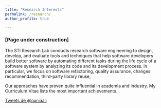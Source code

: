 ```yaml
---
title: "Research Interests"
permalink: /research/
author_profile: true

---
```


### [Page under construction]
The STI Research Lab conducts research software engineering to design, develop, and evaluate tools and techniques that 
help software developers build better software by automating different tasks during the life cycle of a software system by analyzing its code and its development process.
In particular, we focus on software refactoring, quality assurance, changes recommendation, third-party library reuse,
  

Our approaches have proven quite influential in academia and industry. 
My Curriculum Vitae lists the most important achievements.

<a class="twitter-timeline"  href="https://twitter.com/ouniaali" data-widget-id="726681987440766977">Tweets de @ouniaali</a>